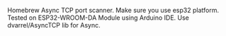 Homebrew Async TCP port scanner. 
Make sure you use esp32 platform.
Tested on ESP32-WROOM-DA Module using Arduino IDE.
Use dvarrel/AsyncTCP lib for Async.

